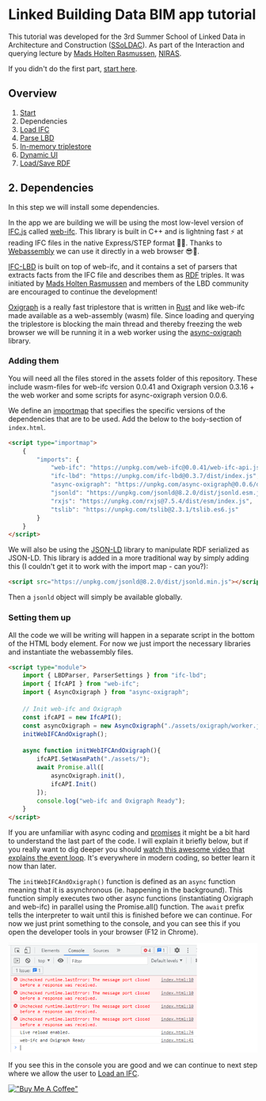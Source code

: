 # Linked Building Data BIM app tutorial

This tutorial was developed for the 3rd Summer School of Linked Data in Architecture and Construction ([SSoLDAC](https://linkedbuildingdata.net/ldac2023/summerschool)). As part of the Interaction and querying lecture by [Mads Holten Rasmussen](https://www.linkedin.com/in/mads-holten-rasmussen-061b7414/), [NIRAS](https://www.niras.com/).

If you didn't do the first part, [start here](https://github.com/LBD-Hackers/LBD-app-tutorial/tree/00_Start).

## Overview
1. [Start](https://github.com/LBD-Hackers/LBD-app-tutorial/tree/00_Start)
1. Dependencies
1. [Load IFC](https://github.com/LBD-Hackers/LBD-app-tutorial/tree/02_Load_IFC)
1. [Parse LBD](https://github.com/LBD-Hackers/LBD-app-tutorial/tree/03_Parse_LBD)
1. [In-memory triplestore](https://github.com/LBD-Hackers/LBD-app-tutorial/tree/04_In-memory_Triplestore)
1. [Dynamic UI](https://github.com/LBD-Hackers/LBD-app-tutorial/tree/05_Dynamic)
1. [Load/Save RDF](https://github.com/LBD-Hackers/LBD-app-tutorial/tree/06_Save)

## 2. Dependencies
In this step we will install some dependencies.

In the app we are building we will be using the most low-level version of [IFC.js](https://ifcjs.io/) called [web-ifc](https://github.com/IFCjs/web-ifc). This library is built in C++ and is lightning fast ⚡ at reading IFC files in the native Express/STEP format 👴👵. Thanks to [Webassembly](https://webassembly.org/) we can use it directly in a web browser 😎🚀.

[IFC-LBD](https://github.com/LBD-Hackers/IFC-LBD) is built on top of web-ifc, and it contains a set of parsers that extracts facts from the IFC file and describes them as [RDF](https://www.w3.org/RDF/) triples. It was initiated by [Mads Holten Rasmussen](https://www.linkedin.com/in/mads-holten-rasmussen-061b7414/) and members of the LBD community are encouraged to continue the development!

[Oxigraph](https://github.com/oxigraph/oxigraph) is a really fast triplestore that is written in [Rust](https://www.rust-lang.org/) and like web-ifc made available as a web-assembly (wasm) file. Since loading and querying the triplestore is blocking the main thread and thereby freezing the web browser we will be running it in a web worker using the [async-oxigraph](https://github.com/LBD-Hackers/async-oxigraph) library.

### Adding them
You will need all the files stored in the assets folder of this repository. These include wasm-files for web-ifc version 0.0.41 and Oxigraph version 0.3.16 + the web worker and some scripts for async-oxigraph version 0.0.6.

We define an [importmap](https://developer.mozilla.org/en-US/docs/Web/HTML/Element/script/type/importmap) that specifies the specific versions of the dependencies that are to be used. Add the below to the `body`-section of `index.html`.

```html
<script type="importmap">
    {
        "imports": {
            "web-ifc": "https://unpkg.com/web-ifc@0.0.41/web-ifc-api.js",
            "ifc-lbd": "https://unpkg.com/ifc-lbd@0.3.7/dist/index.js",
            "async-oxigraph": "https://unpkg.com/async-oxigraph@0.0.6/dist/index.js",
            "jsonld": "https://unpkg.com/jsonld@8.2.0/dist/jsonld.esm.js",
            "rxjs": "https://unpkg.com/rxjs@7.5.4/dist/esm/index.js",
            "tslib": "https://unpkg.com/tslib@2.3.1/tslib.es6.js"
        }
    }
</script>
```

We will also be using the [JSON-LD](https://json-ld.org/) library to manipulate RDF serialized as JSON-LD. This library is added in a more traditional way by simply adding this (I couldn't get it to work with the import map - can you?):

```html
<script src="https://unpkg.com/jsonld@8.2.0/dist/jsonld.min.js"></script>
```

Then a `jsonld` object will simply be available globally.

### Setting them up
All the code we will be writing will happen in a separate script in the bottom of the HTML body element. For now we just import the necessary libraries and instantiate the webassembly files.

```html
<script type="module">
    import { LBDParser, ParserSettings } from "ifc-lbd";
    import { IfcAPI } from "web-ifc";
    import { AsyncOxigraph } from "async-oxigraph";

    // Init web-ifc and Oxigraph
    const ifcAPI = new IfcAPI();
    const asyncOxigraph = new AsyncOxigraph("./assets/oxigraph/worker.js");
    initWebIFCAndOxigraph();

    async function initWebIFCAndOxigraph(){
        ifcAPI.SetWasmPath("./assets/");
        await Promise.all([
            asyncOxigraph.init(),
            ifcAPI.Init()
        ]);
        console.log("web-ifc and Oxigraph Ready");
    }
</script>
```

If you are unfamiliar with async coding and [promises](https://developer.mozilla.org/en-US/docs/Web/JavaScript/Reference/Global_Objects/Promise) it might be a bit hard to understand the last part of the code. I will explain it briefly below, but if you really want to dig deeper you should [watch this awesome video that explains the event loop](https://www.youtube.com/watch?v=8aGhZQkoFbQ). It's everywhere in modern coding, so better learn it now than later.

The `initWebIFCAndOxigraph()` function is defined as an `async` function meaning that it is asynchronous (ie. happening in the background). This function simply executes two other async functions (instantiating Oxigraph and web-ifc) in parallel using the Promise.all() function. The `await` prefix tells the interpreter to wait until this is finished before we can continue. For now we just print something to the console, and you can see this if you open the developer tools in your browser (F12 in Chrome).

![Alt text](images/011.png)

If you see this in the console you are good and we can continue to next step where we allow the user to [Load an IFC](https://github.com/LBD-Hackers/LBD-app-tutorial/tree/02_Load_IFC).

[!["Buy Me A Coffee"](https://www.buymeacoffee.com/assets/img/custom_images/orange_img.png)](https://www.buymeacoffee.com/madsholten)